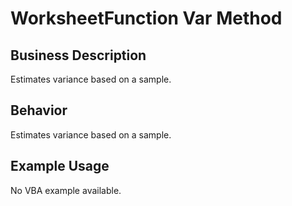 # WorksheetFunction Var Method

## Business Description
Estimates variance based on a sample.

## Behavior
Estimates variance based on a sample.

## Example Usage
No VBA example available.